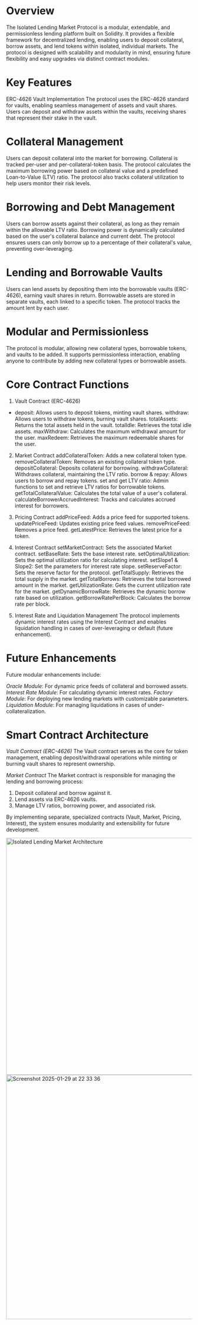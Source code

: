 # Overview
The Isolated Lending Market Protocol is a modular, extendable, and permissionless lending platform built on Solidity. It provides a flexible framework for decentralized lending, enabling users to deposit collateral, borrow assets, and lend tokens within isolated, individual markets. The protocol is designed with scalability and modularity in mind, ensuring future flexibility and easy upgrades via distinct contract modules.

# Key Features
ERC-4626 Vault Implementation
The protocol uses the ERC-4626 standard for vaults, enabling seamless management of assets and vault shares. Users can deposit and withdraw assets within the vaults, receiving shares that represent their stake in the vault.

# Collateral Management
Users can deposit collateral into the market for borrowing. Collateral is tracked per-user and per-collateral-token basis. The protocol calculates the maximum borrowing power based on collateral value and a predefined Loan-to-Value (LTV) ratio. The protocol also tracks collateral utilization to help users monitor their risk levels.

# Borrowing and Debt Management
Users can borrow assets against their collateral, as long as they remain within the allowable LTV ratio. Borrowing power is dynamically calculated based on the user's collateral balance and current debt. The protocol ensures users can only borrow up to a percentage of their collateral's value, preventing over-leveraging.

# Lending and Borrowable Vaults
Users can lend assets by depositing them into the borrowable vaults (ERC-4626), earning vault shares in return. Borrowable assets are stored in separate vaults, each linked to a specific token. The protocol tracks the amount lent by each user.

# Modular and Permissionless
The protocol is modular, allowing new collateral types, borrowable tokens, and vaults to be added. It supports permissionless interaction, enabling anyone to contribute by adding new collateral types or borrowable assets.

# Core Contract Functions
1. Vault Contract (ERC-4626)
- deposit: Allows users to deposit tokens, minting vault shares.
withdraw: Allows users to withdraw tokens, burning vault shares.
totalAssets: Returns the total assets held in the vault.
totalIdle: Retrieves the total idle assets.
maxWithdraw: Calculates the maximum withdrawal amount for the user.
maxRedeem: Retrieves the maximum redeemable shares for the user.

2. Market Contract
addCollateralToken: Adds a new collateral token type.
removeCollateralToken: Removes an existing collateral token type.
depositCollateral: Deposits collateral for borrowing.
withdrawCollateral: Withdraws collateral, maintaining the LTV ratio.
borrow & repay: Allows users to borrow and repay tokens.
set and get LTV ratio: Admin functions to set and retrieve LTV ratios for borrowable tokens.
getTotalCollateralValue: Calculates the total value of a user's collateral.
calculateBorrowerAccruedInterest: Tracks and calculates accrued interest for borrowers.

3. Pricing Contract
addPriceFeed: Adds a price feed for supported tokens.
updatePriceFeed: Updates existing price feed values.
removePriceFeed: Removes a price feed.
getLatestPrice: Retrieves the latest price for a token.

4. Interest Contract
setMarketContract: Sets the associated Market contract.
setBaseRate: Sets the base interest rate.
setOptimalUtilization: Sets the optimal utilization ratio for calculating interest.
setSlope1 & Slope2: Set the parameters for interest rate slope.
setReserveFactor: Sets the reserve factor for the protocol.
getTotalSupply: Retrieves the total supply in the market.
getTotalBorrows: Retrieves the total borrowed amount in the market.
getUtilizationRate: Gets the current utilization rate for the market.
getDynamicBorrowRate: Retrieves the dynamic borrow rate based on utilization.
getBorrowRatePerBlock: Calculates the borrow rate per block.

5. Interest Rate and Liquidation Management
The protocol implements dynamic interest rates using the Interest Contract and enables liquidation handling in cases of over-leveraging or default (future enhancement).

# Future Enhancements
Future modular enhancements include:

*Oracle Module*: For dynamic price feeds of collateral and borrowed assets.
*Interest Rate Module*: For calculating dynamic interest rates.
*Factory Module*: For deploying new lending markets with customizable parameters.
*Liquidation Module*: For managing liquidations in cases of under-collateralization.

# Smart Contract Architecture

*Vault Contract (ERC-4626)*
The Vault contract serves as the core for token management, enabling deposit/withdrawal operations while minting or burning vault shares to represent ownership.

*Market Contract*
The Market contract is responsible for managing the lending and borrowing process:
1. Deposit collateral and borrow against it.
2. Lend assets via ERC-4626 vaults.
3. Manage LTV ratios, borrowing power, and associated risk.

By implementing separate, specialized contracts (Vault, Market, Pricing, Interest), the system ensures modularity and extensibility for future development.

<img width="641" alt="Isolated Lending Market Architecture" src="https://github.com/user-attachments/assets/60e0c870-a229-4a5c-82eb-0d8eabf34b9a" />

<img width="661" alt="Screenshot 2025-01-29 at 22 33 36" src="https://github.com/user-attachments/assets/4456df11-1ea0-45e3-bade-23ae6ec0c057" />


